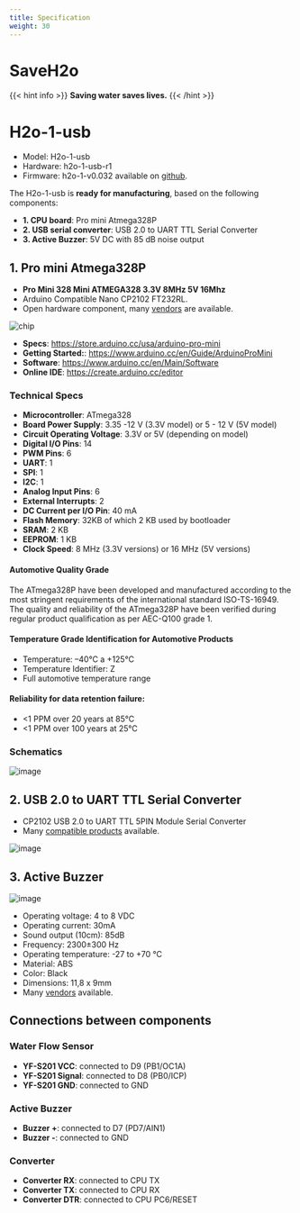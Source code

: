 ```yaml
---
title: Specification
weight: 30
---
```

# SaveH2o

{{< hint info >}}
**Saving water saves lives.**
{{< /hint >}}

# H2o-1-usb

- Model: H2o-1-usb
- Hardware: h2o-1-usb-r1
- Firmware: h2o-1-v0.032 available on [github](https://github.com/SaveH2o/arduino).

The H2o-1-usb is **ready for manufacturing**, based on the following components:

- **1. CPU board**: Pro mini Atmega328P
- **2. USB serial converter**: USB 2.0 to UART TTL Serial Converter
- **3. Active Buzzer**: 5V DC with 85 dB noise output

## 1. Pro mini Atmega328P

- **Pro Mini 328 Mini ATMEGA328 3.3V 8MHz 5V 16Mhz**
- Arduino Compatible Nano CP2102 FT232RL.
- Open hardware component, many [vendors](https://pt.aliexpress.com/item/32672852945.html) are available.

![chip](https://store-cdn.arduino.cc/usa/catalog/product/cache/1/image/500x375/f8876a31b63532bbba4e781c30024a0a/e/0/e000025_iso.jpg)

- **Specs**: https://store.arduino.cc/usa/arduino-pro-mini
- **Getting Started:**: https://www.arduino.cc/en/Guide/ArduinoProMini
- **Software**: https://www.arduino.cc/en/Main/Software
- **Online IDE**: https://create.arduino.cc/editor

### Technical Specs

- **Microcontroller**:	ATmega328
- **Board Power Supply**:	3.35 -12 V (3.3V model) or 5 - 12 V (5V model)
- **Circuit Operating Voltage**:	3.3V or 5V (depending on model)
- **Digital I/O Pins**:	14
- **PWM Pins**:	6
- **UART**:	1
- **SPI**:	1
- **I2C**:	1
- **Analog Input Pins**:	6
- **External Interrupts**:	2
- **DC Current per I/O Pin**:	40 mA
- **Flash Memory**:	32KB of which 2 KB used by bootloader
- **SRAM**:	2 KB
- **EEPROM**:	1 KB
- **Clock Speed**:	8 MHz (3.3V versions) or 16 MHz (5V versions)

#### Automotive Quality Grade
The ATmega328P have been developed and manufactured according to the most stringent requirements of the international
standard ISO-TS-16949. The quality and reliability of the ATmega328P have been verified during regular product
qualification as per AEC-Q100 grade 1.

#### Temperature Grade Identification for Automotive Products
- Temperature: –40°C a +125°C
- Temperature Identifier: Z
- Full automotive temperature range

#### Reliability for data retention failure:
- <1 PPM over 20 years at 85°C
- <1 PPM over 100 years at 25°C

### Schematics

![image](https://user-images.githubusercontent.com/86032/89669657-3bf85780-d8b6-11ea-81cb-c118255e6033.png)

## 2. USB 2.0 to UART TTL Serial Converter

- CP2102 USB 2.0 to UART TTL 5PIN Module Serial Converter
- Many [compatible products](https://pt.aliexpress.com/item/32650176124.html) available.

![image](https://user-images.githubusercontent.com/86032/93827472-b51df500-fc3f-11ea-8a16-edda6fe1f689.png)

## 3. Active Buzzer

![image](https://user-images.githubusercontent.com/86032/94206396-b5b2c780-fe9b-11ea-865f-53a6c31400f4.png)

- Operating voltage: 4 to 8 VDC
- Operating current: 30mA
- Sound output (10cm): 85dB
- Frequency: 2300±300 Hz
- Operating temperature: -27 to +70 °C
- Material: ABS
- Color: Black
- Dimensions: 11,8 x 9mm
- Many [vendors](https://www.filipeflop.com/produto/buzzer-ativo-5v/) available.

## Connections between components

### Water Flow Sensor

- **YF-S201 VCC**: connected to D9 (PB1/OC1A)
- **YF-S201 Signal**: connected to D8 (PB0/ICP)
- **YF-S201 GND**: connected to GND

### Active Buzzer

- **Buzzer +**: connected to D7 (PD7/AIN1)
- **Buzzer -**: connected to GND

### Converter

- **Converter RX**: connected to CPU TX
- **Converter TX**: connected to CPU RX
- **Converter DTR**: connected to CPU PC6/RESET

